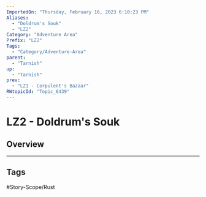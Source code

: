 ```yaml
---
ImportedOn: "Thursday, February 16, 2023 6:10:23 PM"
Aliases:
  - "Doldrum's Souk"
  - "LZ2"
Category: "Adventure Area"
Prefix: "LZ2"
Tags:
  - "Category/Adventure-Area"
parent:
  - "Tarnish"
up:
  - "Tarnish"
prev:
  - "LZ1 - Corpulent's Bazaar"
RWtopicId: "Topic_6439"
---
```

# LZ2 - Doldrum's Souk
## Overview

---
## Tags
#Story-Scope/Rust

